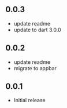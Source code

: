 ## 0.0.3
* update readme
* update to dart 3.0.0
## 0.0.2
* update readme
* migrate to appbar
## 0.0.1
* Initial release

